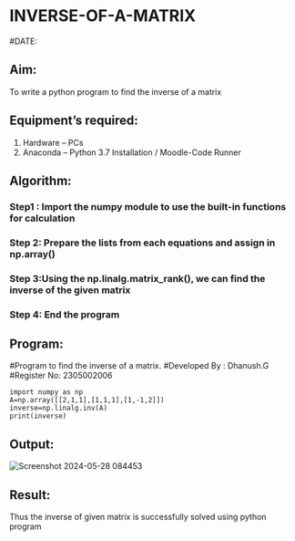 # INVERSE-OF-A-MATRIX
#DATE:
## Aim:
To write a python program to find the inverse of a matrix
## Equipment’s required:
1. 	Hardware – PCs
2. 	Anaconda – Python 3.7 Installation / Moodle-Code Runner
## Algorithm:
### Step1 : Import the numpy module to use the built-in functions for calculation
### Step 2: Prepare the lists from each equations and assign in np.array()
### Step 3:Using the np.linalg.matrix_rank(), we can find the inverse of the given matrix
### Step 4: End the program
## Program:
#Program to find the inverse of a matrix.
#Developed By : Dhanush.G
#Register No: 2305002006
```
import numpy as np
A=np.array([[2,1,1],[1,1,1],[1,-1,2]])
inverse=np.linalg.inv(A)
print(inverse)
```
## Output:
![Screenshot 2024-05-28 084453](https://github.com/Dhanushmukesh/INVERSE-OF-A-MATRIX/assets/155508176/0a49b247-1b82-4729-8924-7c4711fe337b)

## Result:
Thus the inverse of given matrix is successfully solved using python program

